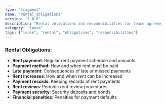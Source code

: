```yaml
---
type: "fragment"
name: "rental_obligations"
version: "1.0.0"
description: "Rental obligations and responsibilities for lease agreements"
category: "lease"
tags: ["lease", "rental", "obligations", "responsibilities"]
---
```


### Rental Obligations:
- **Rent payment**: Regular rent payment schedule and amounts
- **Payment method**: How and when rent must be paid
- **Late payment**: Consequences of late or missed payments
- **Rent increases**: How and when rent can be increased
- **Payment records**: Keeping records of rent payments
- **Rent reviews**: Periodic rent review procedures
- **Payment security**: Security deposits and bonds
- **Financial penalties**: Penalties for payment defaults
